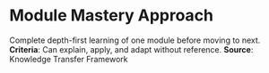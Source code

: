 # Module Mastery Approach
Complete depth-first learning of one module before moving to next.
**Criteria**: Can explain, apply, and adapt without reference.
**Source**: Knowledge Transfer Framework
